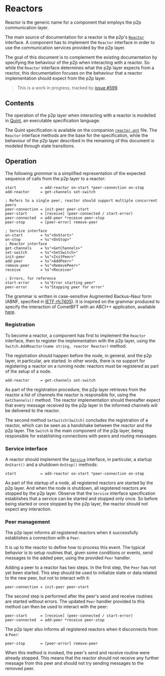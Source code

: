 # Reactors

Reactor is the generic name for a component that employs the p2p communication layer.

The main source of documentation for a reactor is the p2p's
[`Reactor`](../../../p2p/base_reactor.go) interface.
A component has to implement the `Reactor` interface in order to use the
communication services provided by the p2p layer.

The goal of this document is to complement the existing documentation by
specifying the behaviour of the p2p when interacting with a reactor.
So while the `Reactor` interface determines what the p2p layer expects from a
reactor, this documentation focuses on the behaviour that a reactor
implementation should expect from the p2p layer.

> This is a work in progress, tracked by [issue #599](https://github.com/cometbft/cometbft/issues/599).


## Contents

The operation of the p2p layer when interacting with a reactor is modelled in
[Quint](https://github.com/informalsystems/quint), an executable specification language.

The Quint specification is available on the companion [`reactor.qnt`](./reactor.qnt) file.
The `Reactor` interface methods are the base for the specification, while
the behaviour of the p2p layer described in the remaining of this document is
modeled through state transitions.


## Operation

The following _grammar_ is a simplified representation of the expected sequence of calls
from the p2p layer to a reactor:


```abnf
start           = add-reactor on-start *peer-connection on-stop
add-reactor     = get-channels set-switch

; Refers to a single peer, reactor should support multiple concurrent peers
peer-connection = init-peer peer-start
peer-start      = [receive] (peer-connected / start-error)
peer-connected  = add-peer *receive peer-stop
peer-stop       = [peer-error] remove-peer

; Service interface
on-start        = %s"<OnStart>"
on-stop         = %s"<OnStop>"
; Reactor interface
get-channels    = %s"<GetChannels>"
set-switch      = %s"<SetSwitch>"
init-peer       = %s"<InitPeer>"
add-peer        = %s"<AddPeer>"
remove-peer     = %s"<RemovePeer>"
receive         = %s"<Receive>"

; Errors, for reference
start-error     = %s"Error starting peer"
peer-error      = %s"Stopping peer for error"
```

The grammar is written in case-sensitive Augmented Backus–Naur form (ABNF,
specified in [IETF rfc7405](https://datatracker.ietf.org/doc/html/rfc7405)).
It is inspired on the grammar produced to specify the interaction of CometBFT
with an ABCI++ application, available [here](../../abci/abci%2B%2B_comet_expected_behavior.md).

### Registration

To become a reactor, a component has first to implement the `Reactor` interface,
then to register the implementation with the p2p layer, using the
`Switch.AddReactor(name string, reactor Reactor)` method.

The registration should happen before the node, in general, and the p2p layer,
in particular, are started.
In other words, there is no support for registering a reactor on a running node:
reactors must be registered as part of the setup of a node.

```abnf
add-reactor     = get-channels set-switch
```

As part of the registration procedure, the p2p layer retrieves from the reactor
a list of channels the reactor is responsible for, using the `GetChannels()` method.
The reactor implementation should thereafter expect that every message received
by the p2p layer in the informed channels will be delivered to the reactor.

The second method `SetSwitch(Switch)` concludes the registration of a reactor,
which can be seen as a handshake between the reactor and the p2p layer.
The `Switch` is the main component of the p2p layer, being responsible for
establishing connections with peers and routing messages.

### Service interface

A reactor should implement the [`Service`](../../../libs/service/service.go) interface,
in particular, a startup `OnStart()` and a shutdown `OnStop()` methods:

```abnf
start           = add-reactor on-start *peer-connection on-stop
```

As part of the startup of a node, all registered reactors are started by the p2p layer.
And when the node is shutdown, all registered reactors are stopped by the p2p layer.
Observe that the `Service` interface specification establishes that a service
can be started and stopped only once.
So before being started or once stopped by the p2p layer, the reactor should
not expect any interaction.

### Peer management

The p2p layer informs all registered reactors when it successfully establishes
a connection with a `Peer`.

It is up to the reactor to define how to process this event.
The typical behavior is to setup routines that, given some conditions or events,
send messages to the added peer, using the provided `Peer` handler.

Adding a peer to a reactor has two steps.
In the first step, the `Peer` has not yet been started.
This step should be used to initialize state or data related to the new peer,
but not to interact with it:

```abnf
peer-connection = init-peer peer-start
```

The second step is performed after the peer's send and receive routines are
started without errors.
The updated `Peer` handler provided to this method can then be used to interact with the peer:

```abnf
peer-start      = [receive] (peer-connected / start-error)
peer-connected  = add-peer *receive peer-stop
```

The p2p layer also informs all registered reactors when it disconnects from a `Peer`:

```abnf
peer-stop       = [peer-error] remove-peer
```

When this method is invoked, the peer's send and receive routine were already stopped.
This means that the reactor should not receive any further message from this
peer and should not try sending messages to the removed peer.
